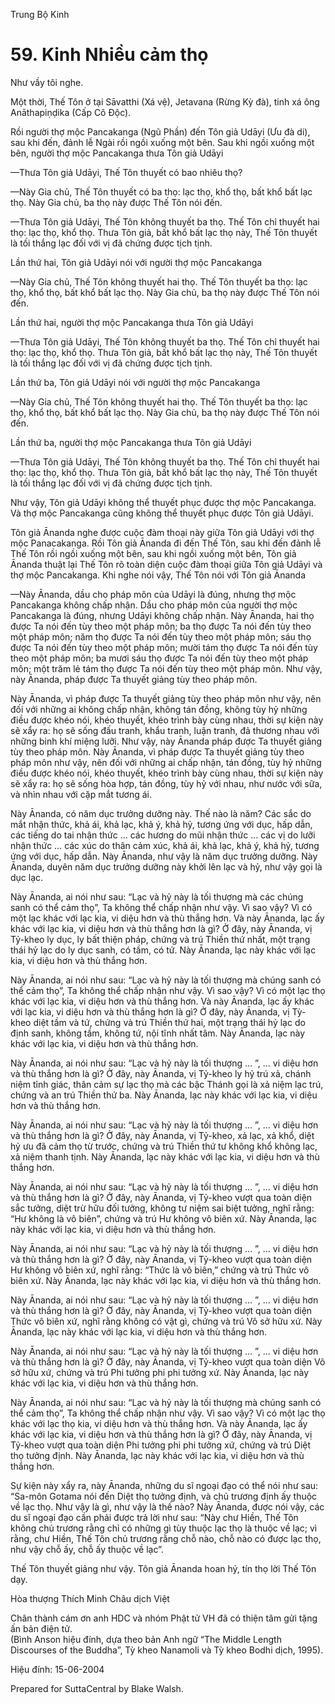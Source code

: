  

Trung Bộ Kinh

# 59\. Kinh Nhiều cảm thọ

Như vầy tôi nghe.

Một thời, Thế Tôn ở tại Sāvatthi (Xá vệ), Jetavana (Rừng Kỳ đà), tinh xá ông Anāthapiṇḍika (Cấp Cô Ðộc).

Rồi người thợ mộc Pancakanga (Ngũ Phần) đến Tôn giả Udāyi (Ưu đà di), sau khi đến, đảnh lễ Ngài rồi ngồi xuống một bên. Sau khi ngồi xuống một bên, người thợ mộc Pancakanga thưa Tôn giả Udāyi

—Thưa Tôn giả Udāyi, Thế Tôn thuyết có bao nhiêu thọ?

—Này Gia chủ, Thế Tôn thuyết có ba thọ: lạc thọ, khổ thọ, bất khổ bất lạc thọ. Này Gia chủ, ba thọ này được Thế Tôn nói đến.

—Thưa Tôn giả Udāyi, Thế Tôn không thuyết ba thọ. Thế Tôn chỉ thuyết hai thọ: lạc thọ, khổ thọ. Thưa Tôn giả, bất khổ bất lạc thọ này, Thế Tôn thuyết là tối thắng lạc đối với vị đã chứng được tịch tịnh.

Lần thứ hai, Tôn giả Udāyi nói với người thợ mộc Pancakanga

—Này Gia chủ, Thế Tôn không thuyết hai thọ. Thế Tôn thuyết ba thọ: lạc thọ, khổ thọ, bất khổ bất lạc thọ. Này Gia chủ, ba thọ này được Thế Tôn nói đến.

Lần thứ hai, người thợ mộc Pancakanga thưa Tôn giả Udāyi

—Thưa Tôn giả Udāyi, Thế Tôn không thuyết ba thọ. Thế Tôn chỉ thuyết hai thọ: lạc thọ, khổ thọ. Thưa Tôn giả, bất khổ bất lạc thọ này, Thế Tôn thuyết là tối thắng lạc đối với vị đã chứng được tịch tịnh.

Lần thứ ba, Tôn giả Udāyi nói với người thợ mộc Pancakanga

—Này Gia chủ, Thế Tôn không thuyết hai thọ. Thế Tôn thuyết ba thọ: lạc thọ, khổ thọ, bất khổ bất lạc thọ. Này Gia chủ, ba thọ này được Thế Tôn nói đến.

Lần thứ ba, người thợ mộc Pancakanga thưa Tôn giả Udāyi

—Thưa Tôn giả Udāyi, Thế Tôn không thuyết ba thọ. Thế Tôn chỉ thuyết hai thọ: lạc thọ, khổ thọ. Thưa Tôn giả, bất khổ bất lạc thọ này, Thế Tôn thuyết là tối thắng lạc đối với vị đã chứng được tịch tịnh.

Như vậy, Tôn giả Udāyi không thể thuyết phục được thợ mộc Pancakanga. Và thợ mộc Pancakanga cũng không thể thuyết phục được Tôn giả Udāyi.

Tôn giả Ānanda nghe được cuộc đàm thoại này giữa Tôn giả Udāyi với thợ mộc Panacakanga. Rồi Tôn giả Ānanda đi đến Thế Tôn, sau khi đến đảnh lễ Thế Tôn rồi ngồi xuống một bên, sau khi ngồi xuống một bên, Tôn giả Ānanda thuật lại Thế Tôn rõ toàn diện cuộc đàm thoại giữa Tôn giả Udāyi và thợ mộc Pancakanga. Khi nghe nói vậy, Thế Tôn nói với Tôn giả Ānanda

—Này Ānanda, dầu cho pháp môn của Udāyi là đúng, nhưng thợ mộc Pancakanga không chấp nhận. Dầu cho pháp môn của người thợ mộc Pancakanga là đúng, nhưng Udāyi không chấp nhận. Này Ānanda, hai thọ được Ta nói đến tùy theo một pháp môn; ba thọ được Ta nói đến tùy theo một pháp môn; năm thọ được Ta nói đến tùy theo một pháp môn; sáu thọ được Ta nói đến tùy theo một pháp môn; mười tám thọ được Ta nói đến tùy theo một pháp môn; ba mươi sáu thọ được Ta nói đến tùy theo một pháp môn; một trăm lẻ tám thọ được Ta nói đến tùy theo một pháp môn. Như vậy, này Ānanda, pháp được Ta thuyết giảng tùy theo pháp môn.

Này Ānanda, vì pháp được Ta thuyết giảng tùy theo pháp môn như vậy, nên đối với những ai không chấp nhận, không tán đồng, không tùy hỷ những điều được khéo nói, khéo thuyết, khéo trình bày cùng nhau, thời sự kiện này sẽ xẩy ra: họ sẽ sống đấu tranh, khẩu tranh, luận tranh, đả thương nhau với những binh khí miệng lưỡi. Như vậy, này Ānanda pháp được Ta thuyết giảng tùy theo pháp môn. Này Ānanda, vì pháp được Ta thuyết giảng tùy theo pháp môn như vậy, nên đối với những ai chấp nhận, tán đồng, tùy hỷ những điều được khéo nói, khéo thuyết, khéo trình bày cùng nhau, thời sự kiện này sẽ xẩy ra: họ sẽ sống hòa hợp, tán đồng, tùy hỷ với nhau, như nước với sữa, và nhìn nhau với cặp mắt tương ái.

Này Ānanda, có năm dục trưởng dưỡng này. Thế nào là năm? Các sắc do mắt nhận thức, khả ái, khả lạc, khả ý, khả hỷ, tương ứng với dục, hấp dẫn, các tiếng do tai nhận thức … các hương do mũi nhận thức … các vị do lưỡi nhận thức … các xúc do thân cảm xúc, khả ái, khả lạc, khả ý, khả hỷ, tương ứng với dục, hấp dẫn. Này Ānanda, như vậy là năm dục trưởng dưỡng. Này Ānanda, duyên năm dục trưởng dưỡng này khởi lên lạc và hỷ, như vậy gọi là dục lạc.

Này Ānanda, ai nói như sau: “Lạc và hỷ này là tối thượng mà các chúng sanh có thể cảm thọ”, Ta không thể chấp nhận như vậy. Vì sao vậy? Vì có một lạc khác với lạc kia, vi diệu hơn và thù thắng hơn. Và này Ānanda, lạc ấy khác với lạc kia, vi diệu hơn và thù thắng hơn là gì? Ở đây, này Ānanda, vị Tỷ-kheo ly dục, ly bất thiện pháp, chứng và trú Thiền thứ nhất, một trạng thái hỷ lạc do ly dục sanh, có tầm, có tứ. Này Ānanda, lạc này khác với lạc kia, vi diệu hơn và thù thắng hơn.

Này Ānanda, ai nói như sau: “Lạc và hỷ này là tối thượng mà chúng sanh có thể cảm thọ”, Ta không thể chấp nhận như vậy. Vì sao vậy? Vì có một lạc thọ khác với lạc kia, vi diệu hơn và thù thắng hơn. Và này Ānanda, lạc ấy khác với lạc kia, vi diệu hơn và thù thắng hơn là gì? Ở đây, này Ānanda, vị Tỳ-kheo diệt tầm và tứ, chứng và trú Thiền thứ hai, một trạng thái hỷ lạc do định sanh, không tầm, không tứ, nội tĩnh nhất tâm. Này Ānanda, lạc này khác với lạc kia, vi diệu hơn và thù thắng hơn.

Này Ānanda, ai nói như sau: “Lạc và hỷ này là tối thượng … ”, … vi diệu hơn và thù thắng hơn là gì? Ở đây, này Ānanda, vị Tỷ-kheo ly hỷ trú xả, chánh niệm tỉnh giác, thân cảm sự lạc thọ mà các bậc Thánh gọi là xả niệm lạc trú, chứng và an trú Thiền thứ ba. Này Ānanda, lạc này khác với lạc kia, vi diệu hơn và thù thắng hơn.

Này Ānanda, ai nói như sau: “Lạc và hỷ này là tối thượng … ”, … vi diệu hơn và thù thắng hơn là gì? Ở đây, này Ānanda, vị Tỷ-kheo, xả lạc, xả khổ, diệt hỷ ưu đã cảm thọ từ trước, chứng và trú Thiền thứ tư không khổ không lạc, xả niệm thanh tịnh. Này Ānanda, lạc này khác với lạc kia, vi diệu hơn và thù thắng hơn.

Này Ānanda, ai nói như sau: “Lạc và hỷ này là tối thượng … ”, … vi diệu hơn và thù thắng hơn là gì? Ở đây, này Ānanda, vị Tỷ-kheo vượt qua toàn diện sắc tưởng, diệt trừ hữu đối tưởng, không tư niệm sai biệt tưởng, nghĩ rằng: “Hư không là vô biên”, chứng và trú Hư không vô biên xứ. Này Ānanda, lạc này khác với lạc kia, vi diệu hơn và thù thắng hơn.

Này Ānanda, ai nói như sau: “Lạc và hỷ này là tối thượng … ”, … vi diệu hơn và thù thắng hơn là gì? Ở đây, này Ānanda, vị Tỷ-kheo vượt qua toàn diện Hư không vô biên xứ, nghĩ rằng: “Thức là vô biên,” chứng và trú Thức vô biên xứ. Này Ānanda, lạc này khác với lạc kia, vi diệu hơn và thù thắng hơn.

Này Ānanda, ai nói như sau: “Lạc và hỷ này là tối thượng … ”, … vi diệu hơn và thù thắng hơn là gì? Ở đây, này Ānanda, vị Tỷ-kheo vượt qua toàn diện Thức vô biên xứ, nghĩ rằng không có vật gì, chứng và trú Vô sở hữu xứ. Này Ānanda, lạc này khác với lạc kia, vi diệu hơn và thù thắng hơn.

Này Ānanda, ai nói như sau: “Lạc và hỷ này là tối thượng … ”, … vi diệu hơn và thù thắng hơn là gì? Ở đây, này Ānanda, vị Tỷ-kheo vượt qua toàn diện Vô sở hữu xứ, chứng và trú Phi tưởng phi phi tưởng xứ. Này Ānanda, lạc này khác với lạc kia, vi diệu hơn và thù thắng hơn.

Này Ānanda, ai nói như sau: “Lạc và hỷ này là tối thượng mà chúng sanh có thể cảm thọ”, Ta không thể chấp nhận như vậy. Vì sao vậy? Vì có một lạc thọ khác với lạc thọ kia, vi diệu hơn và thù thắng hơn. Và này Ānanda, lạc ấy khác với lạc kia, vi diệu hơn và thù thắng hơn là gì? Ở đây, này Ānanda, vị Tỷ-kheo vượt qua toàn diện Phi tưởng phi phi tưởng xứ, chứng và trú Diệt thọ tưởng định. Này Ānanda, lạc này khác với lạc kia, vi diệu hơn và thù thắng hơn.

Sự kiện này xẩy ra, này Ānanda, những du sĩ ngoại đạo có thể nói như sau: “Sa-môn Gotama nói đến Diệt thọ tưởng định, và chủ trương định ấy thuộc về lạc thọ. Như vậy là gì, như vậy là thế nào? Này Ānanda, được nói vậy, các du sĩ ngoại đạo cần phải được trả lời như sau: “Này chư Hiền, Thế Tôn không chủ trương rằng chỉ có những gì tùy thuộc lạc thọ là thuộc về lạc; vì rằng, chư Hiền, Thế Tôn chủ trương rằng chỗ nào, chỗ nào có được lạc thọ, như vậy chỗ ấy, chỗ ấy thuộc về lạc”.

Thế Tôn thuyết giảng như vậy. Tôn giả Ānanda hoan hỷ, tín thọ lời Thế Tôn dạy.

Hòa thượng Thích Minh Châu dịch Việt

Chân thành cám ơn anh HDC và nhóm Phật tử VH đã có thiện tâm gửi tặng ấn bản điện tử.  
(Bình Anson hiệu đính, dựa theo bản Anh ngữ “The Middle Length Discourses of the Buddha”, Tỳ kheo Nanamoli và Tỳ kheo Bodhi dịch, 1995).

Hiệu đính: 15-06-2004

Prepared for SuttaCentral by Blake Walsh.